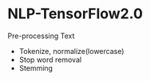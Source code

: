 # NLP-TensorFlow2.0
Pre-processing Text

  - Tokenize, normalize(lowercase)
  - Stop word removal
  - Stemming
